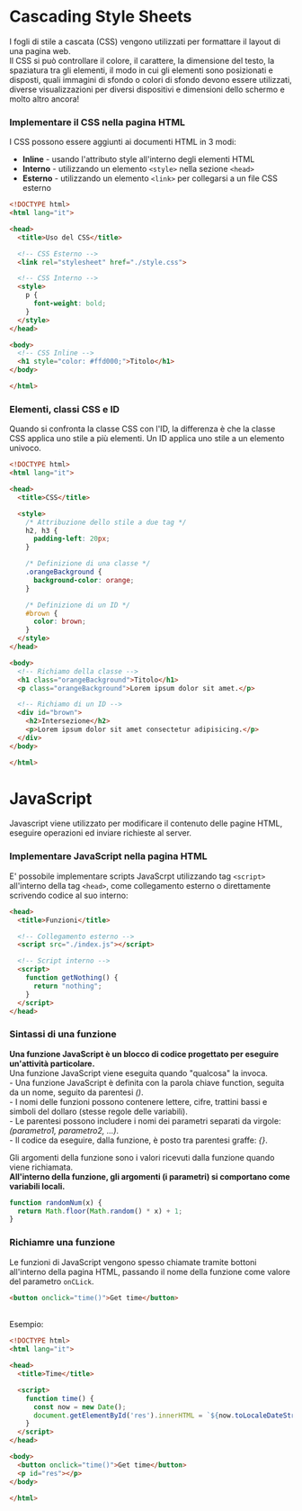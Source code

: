 # Cascading Style Sheets
I fogli di stile a cascata (CSS) vengono utilizzati per formattare il layout di una pagina web.<br>
Il CSS si può controllare il colore, il carattere, la dimensione del testo, la spaziatura tra gli elementi, il modo in cui gli elementi sono posizionati e disposti, quali immagini di sfondo o colori di sfondo devono essere utilizzati, diverse visualizzazioni per diversi dispositivi e dimensioni dello schermo e molto altro ancora!

### Implementare il CSS nella pagina HTML
I CSS possono essere aggiunti ai documenti HTML in 3 modi:
* **Inline** - usando l'attributo style all'interno degli elementi HTML
* **Interno** - utilizzando un elemento `<style>` nella sezione `<head>`
* **Esterno** - utilizzando un elemento `<link>` per collegarsi a un file CSS esterno

```html
<!DOCTYPE html>
<html lang="it">

<head>
  <title>Uso del CSS</title>

  <!-- CSS Esterno -->
  <link rel="stylesheet" href="./style.css">

  <!-- CSS Interno -->
  <style>
    p {
      font-weight: bold;
    }
  </style>
</head>

<body>
  <!-- CSS Inline -->
  <h1 style="color: #ffd000;">Titolo</h1>
</body>

</html>
```

### Elementi, classi CSS e ID
Quando si confronta la classe CSS con l'ID, la differenza è che la classe CSS applica uno stile a più elementi. Un ID applica uno stile a un elemento univoco.

```html
<!DOCTYPE html>
<html lang="it">

<head>
  <title>CSS</title>

  <style>
    /* Attribuzione dello stile a due tag */
    h2, h3 {
      padding-left: 20px;
    }

    /* Definizione di una classe */
    .orangeBackground {
      background-color: orange;
    }

    /* Definizione di un ID */
    #brown {
      color: brown;
    }
  </style>
</head>

<body>
  <!-- Richiamo della classe -->
  <h1 class="orangeBackground">Titolo</h1>
  <p class="orangeBackground">Lorem ipsum dolor sit amet.</p>

  <!-- Richiamo di un ID -->
  <div id="brown">
    <h2>Intersezione</h2>
    <p>Lorem ipsum dolor sit amet consectetur adipisicing.</p>
  </div>
</body>

</html>
```

# JavaScript
Javascript viene utilizzato per modificare il contenuto delle pagine HTML, eseguire operazioni ed inviare richieste al server.

### Implementare JavaScript nella pagina HTML
E' possobile implementare scripts JavaScrpt utilizzando tag `<script>` all'interno della tag `<head>`, come collegamento esterno o direttamente scrivendo codice al suo interno:
```html
<head>
  <title>Funzioni</title>

  <!-- Collegamento esterno -->
  <script src="./index.js"></script>

  <!-- Script interno -->
  <script>
    function getNothing() {
      return "nothing";
    }
  </script>
</head>
```

### Sintassi di una funzione
**Una funzione JavaScript è un blocco di codice progettato per eseguire un'attività particolare.**<br>
Una funzione JavaScript viene eseguita quando "qualcosa" la invoca.
<br>
\- Una funzione JavaScript è definita con la parola chiave function, seguita da un nome, seguito da parentesi *()*.<br>
\- I nomi delle funzioni possono contenere lettere, cifre, trattini bassi e simboli del dollaro (stesse regole delle variabili).<br>
\- Le parentesi possono includere i nomi dei parametri separati da virgole: *(parametro1, parametro2, ...)*.<br>
\- Il codice da eseguire, dalla funzione, è posto tra parentesi graffe: *{}*.<br>

Gli argomenti della funzione sono i valori ricevuti dalla funzione quando viene richiamata.<br>
**All'interno della funzione, gli argomenti (i parametri) si comportano come variabili locali.**
```js
function randomNum(x) {
  return Math.floor(Math.random() * x) + 1;
}
```

### Richiamre una funzione
Le funzioni di JavaScript vengono spesso chiamate tramite bottoni all'interno della pagina HTML, passando il nome della funzione come valore del parametro `onCLick`.
```html
<button onclick="time()">Get time</button>
```
<br>
Esempio:

```html
<!DOCTYPE html>
<html lang="it">

<head>
  <title>Time</title>

  <script>
    function time() {
      const now = new Date();
      document.getElementById('res').innerHTML = `${now.toLocaleDateString()} - ${now.toLocaleTimeString()}`;
    }
  </script>
</head>

<body>
  <button onclick="time()">Get time</button>
  <p id="res"></p>
</body>

</html>
```





